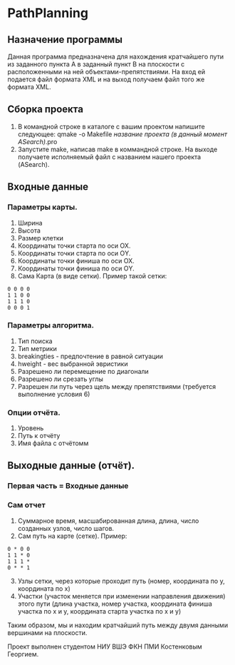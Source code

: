 # PathPlanning
## Назначение программы
Данная программа предназначена для нахождения кратчайшего пути из заданного пункта А в заданный пункт B на плоскости с расположенными на ней объектами-препятствиями. На вход ей подается файл формата XML и на выход получаем файл того же формата XML.
## Сборка проекта
   1. В командной строке в каталоге с вашим проектом напишите следующее:
      qmake -o Makefile *название проекта (в данный момент ASearch)*.pro
   2. Запустите make, написав make в коммандной строке.
   На выходе получаете исполняемый файл с названием нашего проекта (ASearch).

## Входные данные
### Параметры карты.
   1. Ширина
   2. Высота
   3. Размер клетки
   4. Координаты точки старта по оси ОХ.
   5. Координаты точки старта по оси ОY.
   6. Координаты точки финиша по оси ОХ.
   7. Координаты точки финиша по оси ОY.
   8. Сама Карта (в виде сетки).
   Пример такой сетки: 
   ```
   0 0 0 0
   1 1 0 0
   1 1 1 0
   0 0 0 1
   ```
### Параметры алгоритма.
   1. Тип поиска
   2. Тип метрики
   3. breakingties - предпочтение в равной ситуации
   4. hweight - вес выбранной эвристики
   5. Разрешено ли перемещение по диагонали
   6. Разрешено ли срезать углы
   7. Разрешен ли путь через щель между препятствиями (требуется выполнение условия 6)
### Опции отчёта.
   1. Уровень
   2. Путь к отчёту
   3. Имя файла с отчётомм
## Выходные данные (отчёт).
   ### Первая часть = Входные данные
   ### Сам отчет
   1. Суммарное время, масшабированная длина, длина, число созданных узлов, число шагов.
   2. Сам путь на карте (сетке). Пример:
   ```
   0 * 0 0
   1 1 * 0
   1 1 1 *
   0 * * 1
   ```
   3. Узлы сетки, через которые проходит путь (номер, координата по у, координата по х)
   4. Участки (участок меняется при изменении направления движения) этого пути (длина участка, номер участка, координата финиша участка по х и у, координата старта участка по х и у)
   
   Таким образом, мы и находим кратчайший путь между двумя данными вершинами на плоскости.

Проект выполнен студентом НИУ ВШЭ ФКН ПМИ Костенковым Георгием.
